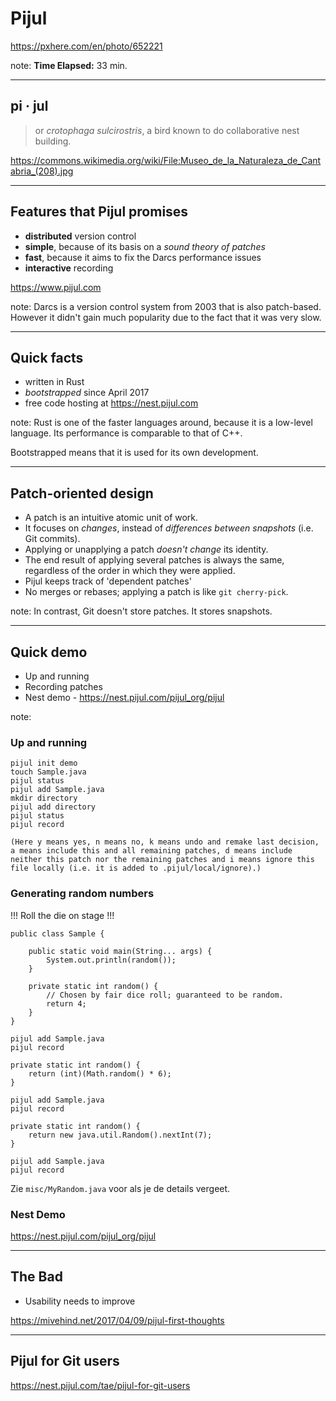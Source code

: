 <!-- .slide: data-background="img/background/usb-sticks.jpg" data-background-color="black" data-background-opacity="0.3"-->

# Pijul

<https://pxhere.com/en/photo/652221>  <!-- .element: class="attribution" -->

note: 
**Time Elapsed:** 33 min.

---

<!-- .slide: data-background="img/background/pijul.jpg" data-background-color="black" data-background-opacity="0.8"-->
## pi · jul <!-- .element: class="stroke" -->

<blockquote class="explanation">
    or <em>crotophaga sulcirostris</em>, a bird known to do collaborative nest building.
</blockquote>

<https://commons.wikimedia.org/wiki/File:Museo_de_la_Naturaleza_de_Cantabria_(208).jpg> <!-- .element: class="attribution" -->

---

## Features that Pijul promises

* **distributed** version control
* **simple**, because of its basis on a *sound theory of patches*
* **fast**, because it aims to fix the Darcs performance issues
* **interactive** recording

<https://www.pijul.com> <!-- element: class="attribution" -->

note:
Darcs is a version control system from 2003 that is also patch-based.
However it didn't gain much popularity due to the fact that it was very slow.

---

## Quick facts

* written in Rust
* *bootstrapped* since April 2017
* free code hosting at <https://nest.pijul.com>

note:
Rust is one of the faster languages around, because it is a low-level language.
Its performance is comparable to that of C++.

Bootstrapped means that it is used for its own development.

---

## Patch-oriented design

* A patch is an intuitive atomic unit of work.
* It focuses on *changes*, instead of *differences between snapshots* (i.e. Git commits).
* Applying or unapplying a patch *doesn't change* its identity.
* The end result of applying several patches is always the same, regardless of the order in which they were applied.
* Pijul keeps track of 'dependent patches'
* No merges or rebases; applying a patch is like `git cherry-pick`.

note:
In contrast, Git doesn't store patches.
It stores snapshots.

---

## Quick demo

* Up and running
* Recording patches
* Nest demo - <https://nest.pijul.com/pijul_org/pijul>

note:

### Up and running

    pijul init demo
    touch Sample.java
    pijul status
    pijul add Sample.java
    mkdir directory
    pijul add directory
    pijul status
    pijul record 

    (Here y means yes, n means no, k means undo and remake last decision, a means include this and all remaining patches, d means include neither this patch nor the remaining patches and i means ignore this file locally (i.e. it is added to .pijul/local/ignore).)

### Generating random numbers

!!! Roll the die on stage !!!

    public class Sample {

        public static void main(String... args) {
            System.out.println(random());
        }

        private static int random() {
            // Chosen by fair dice roll; guaranteed to be random.
            return 4;
        }
    }

    pijul add Sample.java
    pijul record

    private static int random() {
        return (int)(Math.random() * 6);
    }

    pijul add Sample.java
    pijul record

    private static int random() {
        return new java.util.Random().nextInt(7);
    }

    pijul add Sample.java
    pijul record

Zie `misc/MyRandom.java` voor als je de details vergeet.

### Nest Demo

<https://nest.pijul.com/pijul_org/pijul>

---

## The Bad

* Usability needs to improve 

<https://mivehind.net/2017/04/09/pijul-first-thoughts>

---

## Pijul for Git users

<https://nest.pijul.com/tae/pijul-for-git-users>
